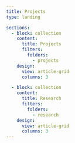 ```yaml
---
title: Projects
type: landing

sections:
  - block: collection
    content:
      title: Projects
      filters:
        folders:
          - projects
    design:
      view: article-grid
      columns: 3

  - block: collection
    content:
      title: Research
      filters:
        folders:
          - research
    design:
      view: article-grid
      columns: 3
---
```

